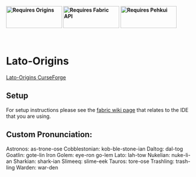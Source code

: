 <p>&nbsp;</p>
<p><strong><a href="https://www.curseforge.com/minecraft/mc-mods/origins"><img src="https://media.discordapp.net/attachments/817078792463187988/831319512464490496/origins_badge.png" alt="Requires Origins" width="153" height="60" /></a> <a href="https://www.curseforge.com/minecraft/mc-mods/fabric-api"><img src="https://i.imgur.com/HabVZJR.png" alt="Requires Fabric API" width="153" height="60" /></a> <a href="https://www.curseforge.com/minecraft/mc-mods/pehkui"><img src="https://cdn.discordapp.com/attachments/747200097015562250/840039825678663741/pehkui_badge.png" alt="Requires Pehkui" width="153" height="60" /></a> </strong></p>
<p>&nbsp;</p>

# Lato-Origins

[Lato-Origins CurseForge](https://www.curseforge.com/minecraft/mc-mods/lato-origins)

## Setup

For setup instructions please see the [fabric wiki page](https://fabricmc.net/wiki/tutorial:setup) that relates to the IDE that you are using.

## Custom Pronunciation:
Astronos: as-trone-ose
Cobblestonian: kob-ble-stone-ian
Daltog: dal-tog
Goatlin: gote-lin
Iron Golem: eye-ron go-lem
Lato: lah-tow
Nukelian: nuke-li-an
Sharkian: shark-ian
Slimeeq: slime-eek
Tauros: tore-ose
Trashling: trash-ling
Warden: war-den
